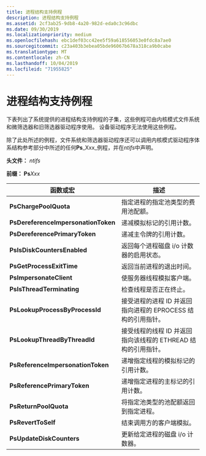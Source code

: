 ```yaml
---
title: 进程结构支持例程
description: 进程结构支持例程
ms.assetid: 2cf3ab25-9db8-4a20-982d-eda0c3c96dbc
ms.date: 09/30/2019
ms.localizationpriority: medium
ms.openlocfilehash: ebc1def03cc42ee5f59a618556053e0fdc8a7ae0
ms.sourcegitcommit: c23a403b3ebea05bde96067b678a318ca9b0cabe
ms.translationtype: MT
ms.contentlocale: zh-CN
ms.lasthandoff: 10/04/2019
ms.locfileid: "71955825"
---
```

# <a name="process-structure-support-routines"></a>进程结构支持例程

下表列出了系统提供的进程结构支持例程的子集，这些例程可由内核模式文件系统和微筛选器和旧筛选器驱动程序使用。 设备驱动程序无法使用这些例程。

除了此处所述的例程，文件系统和筛选器驱动程序还可以调用内核模式驱动程序体系结构参考部分中所述的任何**Ps**_Xxx_例程，并在*ntifs*中声明。

**头文件：** *ntifs*

**前缀： Ps**_Xxx_

| 函数或宏 | 描述 |
| ----------------- | ----------- |
| **PsChargePoolQuota** | 指定进程的指定池类型的费用池配额。 |
| **PsDereferenceImpersonationToken** | 递减模拟标记的引用计数。 |
| **PsDereferencePrimaryToken** | 递减主令牌的引用计数。 |
| **PsIsDiskCountersEnabled** | 返回每个进程磁盘 i/o 计数器的启用状态。 |
| **PsGetProcessExitTime** | 返回当前进程的退出时间。 |
| **PsImpersonateClient** | 使服务器线程模拟客户端。 |
| **PsIsThreadTerminating** | 检查线程是否正在终止。 |
| **PsLookupProcessByProcessId** | 接受进程的进程 ID 并返回指向进程的 EPROCESS 结构的引用指针。 |
| **PsLookupThreadByThreadId** | 接受线程的线程 ID 并返回指向该线程的 ETHREAD 结构的引用指针。 |
| **PsReferenceImpersonationToken** | 递增指定线程的模拟标记的引用计数。 |
| **PsReferencePrimaryToken** | 递增指定进程的主标记的引用计数。 |
| **PsReturnPoolQuota** | 将指定池类型的池配额返回到指定进程。 |
| **PsRevertToSelf** | 结束调用方的客户端模拟。 |
| **PsUpdateDiskCounters** | 更新给定进程的磁盘 i/o 计数器。 |
